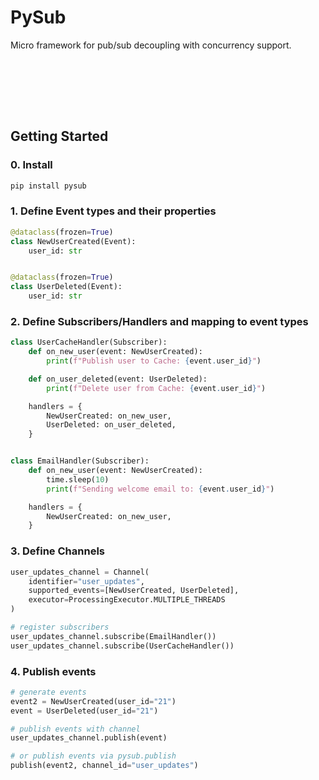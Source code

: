 # PySub

Micro framework for pub/sub decoupling with concurrency support.

\
&nbsp;

\
&nbsp;

## Getting Started

### 0. Install

```bash
pip install pysub
```

### 1. Define Event types and their properties

```python
@dataclass(frozen=True)
class NewUserCreated(Event):
    user_id: str


@dataclass(frozen=True)
class UserDeleted(Event):
    user_id: str
```

### 2. Define Subscribers/Handlers and mapping to event types

```python
class UserCacheHandler(Subscriber):
    def on_new_user(event: NewUserCreated):
        print(f"Publish user to Cache: {event.user_id}")

    def on_user_deleted(event: UserDeleted):
        print(f"Delete user from Cache: {event.user_id}")

    handlers = {
        NewUserCreated: on_new_user,
        UserDeleted: on_user_deleted,
    }


class EmailHandler(Subscriber):
    def on_new_user(event: NewUserCreated):
        time.sleep(10)
        print(f"Sending welcome email to: {event.user_id}")

    handlers = {
        NewUserCreated: on_new_user,
    }
```

### 3. Define Channels

```python
user_updates_channel = Channel(
    identifier="user_updates",
    supported_events=[NewUserCreated, UserDeleted],
    executor=ProcessingExecutor.MULTIPLE_THREADS
)

# register subscribers
user_updates_channel.subscribe(EmailHandler())
user_updates_channel.subscribe(UserCacheHandler())
```

### 4. Publish events

```python
# generate events
event2 = NewUserCreated(user_id="21")
event = UserDeleted(user_id="21")

# publish events with channel
user_updates_channel.publish(event)

# or publish events via pysub.publish
publish(event2, channel_id="user_updates")
```
